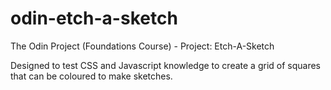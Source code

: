# odin-etch-a-sketch

The Odin Project (Foundations Course) - Project: Etch-A-Sketch

Designed to test CSS and Javascript knowledge to create a grid of 
squares that can be coloured to make sketches.